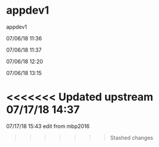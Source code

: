 # appdev1
appdev1

07/06/18  11:36

07/06/18  11:37

07/06/18  12:20

07/06/18  13:15

<<<<<<< Updated upstream
07/17/18  14:37
=======
07/17/18  15:43 edit from mbp2016
>>>>>>> Stashed changes

